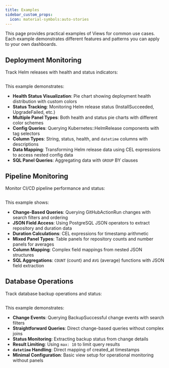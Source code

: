 ```yaml
---
title: Examples
sidebar_custom_props:
  icon: material-symbols:auto-stories
---
```


This page provides practical examples of Views for common use cases. Each example demonstrates different features and patterns you can apply to your own dashboards.

## Deployment Monitoring

Track Helm releases with health and status indicators:

```yaml title="deployments.yaml" file=<rootDir>/modules/mission-control/fixtures/views/deployments.yaml

```

This example demonstrates:

- **Health Status Visualization**: Pie chart showing deployment health distribution with custom colors
- **Status Tracking**: Monitoring Helm release status (InstallSucceeded, UpgradeFailed, etc.)
- **Multiple Panel Types**: Both health and status pie charts with different color schemes
- **Config Queries**: Querying Kubernetes::HelmRelease components with tag selectors
- **Column Types**: String, status, health, and `datetime` columns with descriptions
- **Data Mapping**: Transforming Helm release data using CEL expressions to access nested config data
- **SQL Panel Queries**: Aggregating data with `GROUP` BY clauses

## Pipeline Monitoring

Monitor CI/CD pipeline performance and status:

```yaml title="pipelines.yaml" file=<rootDir>/modules/mission-control/fixtures/views/pipelines.yaml

```

This example shows:

- **Change-Based Queries**: Querying GitHubActionRun changes with search filters and ordering
- **JSON Field Access**: Using PostgreSQL JSON operators to extract repository and duration data
- **Duration Calculations**: CEL expressions for timestamp arithmetic
- **Mixed Panel Types**: Table panels for repository counts and number panels for averages
- **Column Mapping**: Complex field mappings from nested JSON structures
- **SQL Aggregations**: `COUNT` (count) and `AVG` (average) functions with JSON field extraction

## Database Operations

Track database backup operations and status:

```yaml title="backups.yaml" file=<rootDir>/modules/mission-control/fixtures/views/backups.yaml

```

This example demonstrates:

- **Change Events**: Querying BackupSuccessful change events with search filters
- **Straightforward Queries**: Direct change-based queries without complex joins
- **Status Monitoring**: Extracting backup status from change details
- **Result Limiting**: Using `max: 10` to limit query results
- **`datetime` Handling**: Direct mapping of created_at timestamps
- **Minimal Configuration**: Basic view setup for operational monitoring without panels
